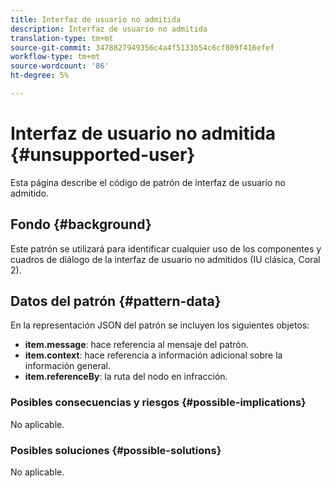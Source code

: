 ```yaml
---
title: Interfaz de usuario no admitida
description: Interfaz de usuario no admitida
translation-type: tm+mt
source-git-commit: 3478827949356c4a4f5133b54c6cf809f416efef
workflow-type: tm+mt
source-wordcount: '86'
ht-degree: 5%

---
```



# Interfaz de usuario no admitida {#unsupported-user}

Esta página describe el código de patrón de interfaz de usuario no admitido.

## Fondo {#background}

Este patrón se utilizará para identificar cualquier uso de los componentes y cuadros de diálogo de la interfaz de usuario no admitidos (IU clásica, Coral 2).

## Datos del patrón {#pattern-data}

En la representación JSON del patrón se incluyen los siguientes objetos:

* **item.message**: hace referencia al mensaje del patrón.
* **item.context**: hace referencia a información adicional sobre la información general.
* **item.referenceBy**: la ruta del nodo en infracción.

### Posibles consecuencias y riesgos {#possible-implications}

No aplicable.

### Posibles soluciones  {#possible-solutions}

No aplicable.
